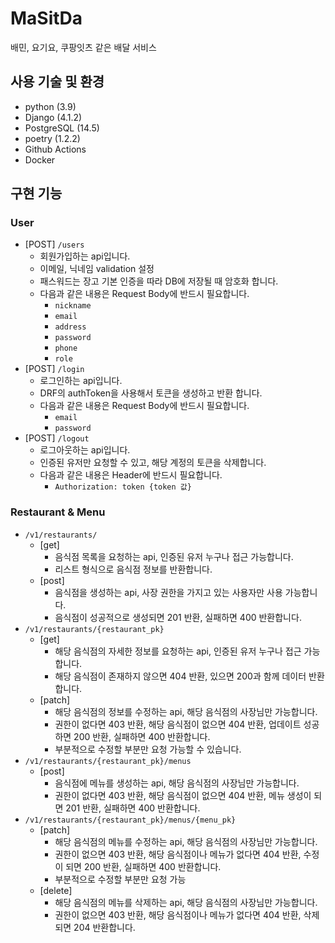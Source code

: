 # MaSitDa
배민, 요기요, 쿠팡잇츠 같은 배달 서비스

## 사용 기술 및 환경
- python (3.9)
- Django (4.1.2)
- PostgreSQL (14.5)
- poetry (1.2.2)
- Github Actions
- Docker

## 구현 기능
### User
- [POST] `/users`
  - 회원가입하는 api입니다.
  - 이메일, 닉네임 validation 설정
  - 패스워드는 장고 기본 인증을 따라 DB에 저장될 때 암호화 합니다.
  - 다음과 같은 내용은 Request Body에 반드시 필요합니다.
    - `nickname`
    - `email`
    - `address`
    - `password`
    - `phone`
    - `role`
- [POST] `/login`
  - 로그인하는 api입니다.
  - DRF의 authToken을 사용해서 토큰을 생성하고 반환 합니다.
  - 다음과 같은 내용은 Request Body에 반드시 필요합니다.
    - `email`
    - `password`
- [POST] `/logout`
  - 로그아웃하는 api입니다.
  - 인증된 유저만 요청할 수 있고, 해당 계정의 토큰을 삭제합니다.
  - 다음과 같은 내용은 Header에 반드시 필요합니다.
    - `Authorization: token {token 값}`

### Restaurant & Menu
- `/v1/restaurants/`
  - [get]
    - 음식점 목록을 요청하는 api, 인증된 유저 누구나 접근 가능합니다.
    - 리스트 형식으로 음식점 정보를 반환합니다.
  - [post]
    - 음식점을 생성하는 api, 사장 권한을 가지고 있는 사용자만 사용 가능합니다.
    - 음식점이 성공적으로 생성되면 201 반환, 실패하면 400 반환합니다.
- `/v1/restaurants/{restaurant_pk}`
  - [get]
    - 해당 음식점의 자세한 정보를 요청하는 api, 인증된 유저 누구나 접근 가능합니다.
    - 해당 음식점이 존재하지 않으면 404 반환, 있으면 200과 함께 데이터 반환합니다.
  - [patch]
    - 해당 음식점의 정보를 수정하는  api, 해당 음식점의 사장님만 가능합니다.
    - 권한이 없다면 403 반환, 해당 음식점이 없으면 404 반환, 업데이트 성공하면 200 반환, 실패하면 400 반환합니다.
    - 부분적으로 수정할 부분만 요청 가능할 수 있습니다.
- `/v1/restaurants/{restaurant_pk}/menus`
  - [post]
    - 음식점에 메뉴를 생성하는 api, 해당 음식점의 사장님만 가능합니다.
    - 권한이 없다면 403 반환, 해당 음식점이 없으면 404 반환, 메뉴 생성이 되면 201 반환, 실패하면 400 반환합니다.
- `/v1/restaurants/{restaurant_pk}/menus/{menu_pk}`
  - [patch]
    - 해당 음식점의 메뉴를 수정하는 api, 해당 음식점의 사장님만 가능합니다.
    - 권한이 없으면 403 반환, 해당 음식점이나 메뉴가 없다면 404 반환, 수정이 되면 200 반환, 실패하면 400 반환합니다.
    - 부분적으로 수정할 부분만  요청 가능
  - [delete]
    - 해당 음식점의 메뉴를 삭제하는 api, 해당 음식점의 사장님만 가능합니다.
    - 권한이 없으면 403 반환, 해당 음식점이나 메뉴가 없다면 404 반환, 삭제되면 204 반환합니다.
